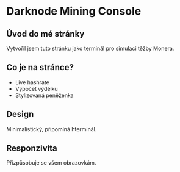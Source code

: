 # Darknode Mining Console

## Úvod do mé stránky
Vytvořil jsem tuto stránku jako terminál pro simulaci těžby Monera.

## Co je na stránce?
- Live hashrate
- Výpočet výdělku
- Stylizovaná peněženka

## Design
Minimalistický, připomíná hterminál.

## Responzivita
Přizpůsobuje se všem obrazovkám.
